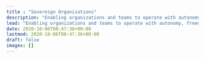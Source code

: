 ```yaml
---
title : "Sovereign Organizations"
description: "Enabling organizations and teams to operate with autonomy, freedom, and transparency. Powered by people, secured by blockchain."
lead: "Enabling organizations and teams to operate with autonomy, freedom, and transparency. Powered by people, secured by blockchain."
date: 2020-10-06T08:47:36+00:00
lastmod: 2020-10-06T08:47:36+00:00
draft: false
images: []
---
```

